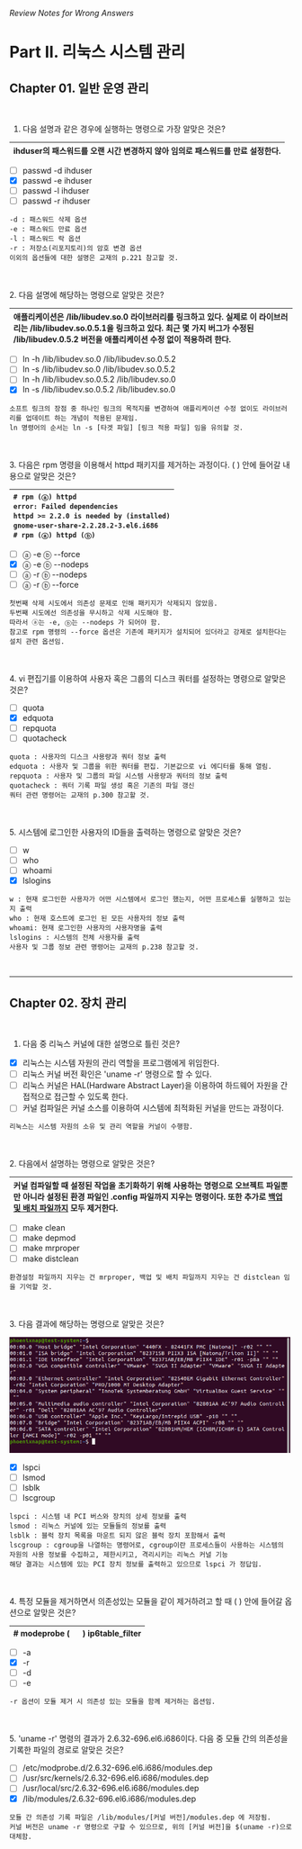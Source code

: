 *Review Notes for Wrong Answers*
# **Part II. 리눅스 시스템 관리**
## **Chapter 01. 일반 운영 관리**

<br>

1. 다음 설명과 같은 경우에 실행하는 명령으로 가장 알맞은 것은?

|ihduser의 패스워드를 오랜 시간 변경하지 않아 임의로 패스워드를 만료 설정한다.|
|:--|
- [ ] passwd -d ihduser
- [x] passwd -e ihduser
- [ ] passwd -l ihduser
- [ ] passwd -r ihduser
```
-d : 패스워드 삭제 옵션
-e : 패스워드 만료 옵션
-l : 패스워드 락 옵션
-r : 저장소(리포지토리)의 암호 변경 옵션
이외의 옵션들에 대한 설명은 교재의 p.221 참고할 것.
```
<br><br>
2. 다음 설명에 해당하는 명령으로 알맞은 것은?

|애플리케이션은 /lib/libudev.so.0 라이브러리를 링크하고 있다. 실제로 이 라이브러리는 /lib/libudev.so.0.5.1을 링크하고 있다. 최근 몇 가지 버그가 수정된 /lib/libudev.0.5.2 버전을 애플리케이션 수정 없이 적용하려 한다.|
|:--|
- [ ] ln -h /lib/libudev.so.0 /lib/libudev.so.0.5.2
- [ ] ln -s /lib/libudev.so.0 /lib/libudev.so.0.5.2
- [ ] ln -h /lib/libudev.so.0.5.2 /lib/libudev.so.0
- [x] ln -s /lib/libudev.so.0.5.2 /lib/libudev.so.0
```
소프트 링크의 장점 중 하나인 링크의 목적지를 변경하여 애플리케이션 수정 없이도 라이브러리를 업데이트 하는 개념이 적용된 문제임.
ln 명령어의 순서는 ln -s [타겟 파일] [링크 적용 파일] 임을 유의할 것.
```
<br><br>
3. 다음은 rpm 명령을 이용해서 httpd 패키지를 제거하는 과정이다. (   ) 안에 들어갈 내용으로 알맞은 것은?

|```# rpm (ⓐ) httpd```<br>```error: Failed dependencies```<br>```httpd >= 2.2.0 is needed by (installed)```<br>```gnome-user-share-2.2.28.2-3.el6.i686```<br>```# rpm (ⓐ) httpd (ⓑ)```|
|:--|
- [ ] ⓐ -e   ⓑ --force
- [x] ⓐ -e   ⓑ --nodeps
- [ ] ⓐ -r   ⓑ --nodeps
- [ ] ⓐ -r   ⓑ --force
```
첫번째 삭제 시도에서 의존성 문제로 인해 패키지가 삭제되지 않았음.
두번째 시도에선 의존성을 무시하고 삭제 시도해야 함.
따라서 ⓐ는 -e, ⓑ는 --nodeps 가 되어야 함.
참고로 rpm 명령의 --force 옵션은 기존에 패키지가 설치되어 있더라고 강제로 설치한다는 설치 관련 옵션임.
```
<br><br>
4. vi 편집기를 이용하여 사용자 혹은 그룹의 디스크 쿼터를 설정하는 명령으로 알맞은 것은?
- [ ] quota
- [x] edquota
- [ ] repquota
- [ ] quotacheck
```
quota : 사용자의 디스크 사용량과 쿼터 정보 출력
edquota : 사용자 및 그룹을 위한 쿼터를 편집. 기본값으로 vi 에디터를 통해 열림.
repquota : 사용자 및 그룹의 파일 시스템 사용량과 쿼터의 정보 출력
quotacheck : 쿼터 기록 파일 생성 혹은 기존의 파일 갱신
쿼터 관련 명령어는 교재의 p.300 참고할 것.
```
<br><br>
5. 시스템에 로그인한 사용자의 ID들을 출력하는 명령으로 알맞은 것은?
- [ ] w
- [ ] who
- [ ] whoami
- [x] lslogins
```
w : 현재 로그인한 사용자가 어떤 시스템에서 로그인 했는지, 어떤 프로세스를 실행하고 있는지 출력
who : 현재 호스트에 로그인 된 모든 사용자의 정보 출력
whoami: 현재 로그인한 사용자의 사용자명을 출력
lslogins : 시스템의 전체 사용자를 출력
사용자 및 그룹 정보 관련 명령어는 교재의 p.238 참고할 것.
```
<br>

- - -

## **Chapter 02. 장치 관리**

<br>

1. 다음 중 리눅스 커널에 대한 설명으로 틀린 것은?
- [x] 리눅스는 시스템 자원의 관리 역할을 프로그램에게 위임한다.
- [ ] 리눅스 커널 버전 확인은 'uname -r' 명령으로 할 수 있다.
- [ ] 리눅스 커널은 HAL(Hardware Abstract Layer)을 이용하여 하드웨어 자원을 간접적으로 접근할 수 있도록 한다.
- [ ] 커널 컴파일은 커널 소스를 이용하여 시스템에 최적화된 커널을 만드는 과정이다.
```
리눅스는 시스템 자원의 소유 및 관리 역할을 커널이 수행함.
```
<br><br>
2. 다음에서 설명하는 명령으로 알맞은 것은?

|커널 컴파일할 때 설정된 작업을 초기화하기 위해 사용하는 명령으로 오브젝트 파일뿐만 아니라 설정된 환경 파일인 .config 파일까지 지우는 명령이다. 또한 추가로 <ins>백업 및 배치 파일까지</ins> 모두 제거한다.|
|:--|
- [ ] make clean
- [ ] make depmod
- [ ] make mrproper
- [ ] make distclean
```
환경설정 파일까지 지우는 건 mrproper, 백업 및 배치 파일까지 지우는 건 distclean 임을 기억할 것.
```
<br><br>
3. 다음 결과에 해당하는 명령으로 알맞은 것은?
<div align="left">
<img src="/Review%20Notes%20for%20Wrong%20Answers/Images/lspci.png" width="500px">
</div>

- [x] lspci
- [ ] lsmod
- [ ] lsblk
- [ ] lscgroup
```
lspci : 시스템 내 PCI 버스와 장치의 상세 정보를 출력
lsmod : 리눅스 커널에 있는 모듈들의 정보를 출력
lsblk : 블럭 장치 목록을 마운트 되지 않은 블럭 장치 포함해서 출력
lscgroup : cgroup을 나열하는 명령어로, cgroup이란 프로세스들이 사용하는 시스템의 자원의 사용 정보를 수집하고, 제한시키고, 격리시키는 리눅스 커널 기능
해당 결과는 시스템에 있는 PCI 장치 정보를 출력하고 있으므로 lspci 가 정답임.
```
<br><br>
4. 특정 모듈을 제거하면서 의존성있는 모듈을 같이 제거하려고 할 때 (   ) 안에 들어갈 옵션으로 알맞은 것은?

|# modeprobe (&nbsp;&nbsp;&nbsp;&nbsp;&nbsp;&nbsp;) ip6table_filter|
|:--|
- [ ] -a
- [x] -r
- [ ] -d
- [ ] -e
```
-r 옵션이 모듈 제거 시 의존성 있는 모듈을 함께 제거하는 옵션임.
```
<br><br>
5. 'uname -r' 명령의 결과가 2.6.32-696.el6.i686이다. 다음 중 모듈 간의 의존성을 기록한 파일의 경로로 알맞은 것은?
- [ ] /etc/modprobe.d/2.6.32-696.el6.i686/modules.dep
- [ ] /usr/src/kernels/2.6.32-696.el6.i686/modules.dep
- [ ] /usr/local/src/2.6.32-696.el6.i686/modules.dep
- [x] /lib/modules/2.6.32-696.el6.i686/modules.dep
```
모듈 간 의존성 기록 파일은 /lib/modules/[커널 버전]/modules.dep 에 저장됨.
커널 버전은 uname -r 명령으로 구할 수 있으므로, 위의 [커널 버전]을 $(uname -r)으로 대체함.
```
